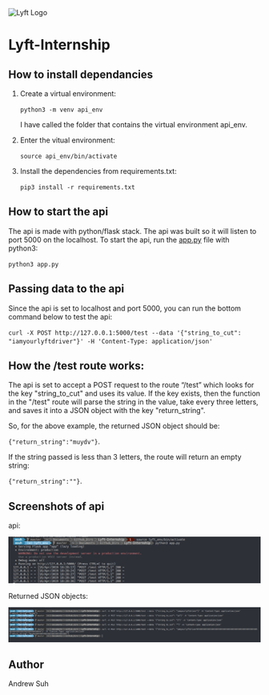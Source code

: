 <img src="https://upload.wikimedia.org/wikipedia/commons/thumb/a/a0/Lyft_logo.svg/1280px-Lyft_logo.svg.png" width="250" alt="Lyft Logo">

# Lyft-Internship

## How to install dependancies

1. Create a virtual environment:

   `python3 -m venv api_env`

   I have called the folder that contains the virtual environment api_env.

2. Enter the vitual environment:

   `source api_env/bin/activate`

3. Install the dependencies from requirements.txt:

   `pip3 install -r requirements.txt`

## How to start the api

The api is made with python/flask stack. The api was built so it will listen to port 5000 on the localhost. To start the api, run the [app.py](https://github.com/andrew-suh/Lyft-Internship/blob/master/app.py) file with python3:

`python3 app.py`

## Passing data to the api

Since the api is set to localhost and port 5000, you can run the bottom command below to test the api:

`curl -X POST http://127.0.0.1:5000/test --data '{"string_to_cut": "iamyourlyftdriver"}' -H 'Content-Type: application/json'`

## How the /test route works:

The api is set to accept a POST request to the route “/test” which looks for the key "string_to_cut" and uses its value. If the key exists, then the function in the "/test" route will parse the string in the value, take every three letters, and saves it into a JSON object with the key "return_string".

So, for the above example, the returned JSON object should be:

`{"return_string":"muydv"}`.

If the string passed is less than 3 letters, the route will return an empty string:

`{"return_string":""}`.

## Screenshots of api

api:

<img src="https://github.com/andrew-suh/Lyft-Internship/blob/master/api.png">

Returned JSON objects:

<img src="https://github.com/andrew-suh/Lyft-Internship/blob/master/results.png">

## Author

Andrew Suh
